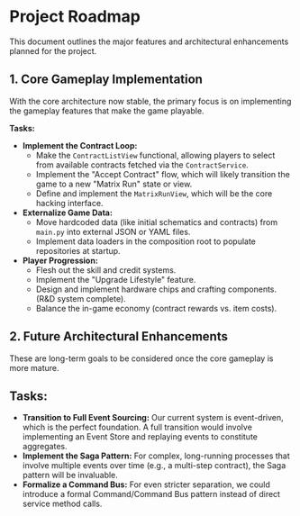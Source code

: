 # Project Roadmap

This document outlines the major features and architectural enhancements planned for the project.

## 1. Core Gameplay Implementation

With the core architecture now stable, the primary focus is on implementing the gameplay features that make the game playable.

**Tasks:**
-   **Implement the Contract Loop:**
    -   Make the `ContractListView` functional, allowing players to select from available contracts fetched via the `ContractService`.
    -   Implement the "Accept Contract" flow, which will likely transition the game to a new "Matrix Run" state or view.
    -   Define and implement the `MatrixRunView`, which will be the core hacking interface.
-   **Externalize Game Data:**
    -   Move hardcoded data (like initial schematics and contracts) from `main.py` into external JSON or YAML files.
    -   Implement data loaders in the composition root to populate repositories at startup.
-   **Player Progression:**
    -   Flesh out the skill and credit systems.
    -   Implement the "Upgrade Lifestyle" feature.
    -   Design and implement hardware chips and crafting components. (R&D system complete).
    -   Balance the in-game economy (contract rewards vs. item costs).

## 2. Future Architectural Enhancements

These are long-term goals to be considered once the core gameplay is more mature.

**Tasks:**
----
-   **Transition to Full Event Sourcing:** Our current system is event-driven, which is the perfect foundation. A full transition would involve implementing an Event Store and replaying events to constitute aggregates.
-   **Implement the Saga Pattern:** For complex, long-running processes that involve multiple events over time (e.g., a multi-step contract), the Saga pattern will be invaluable.
-   **Formalize a Command Bus:** For even stricter separation, we could introduce a formal Command/Command Bus pattern instead of direct service method calls.
